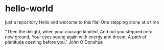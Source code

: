 # hello-world
just a repository
Hello and welcome to this file!
One stepping stone at a time

"Then the delight, when your courage kindled,
And out you stepped onto new ground,
Your eyes young again with energy and dream,
A path of plenitude opening before you."
                      John O'Donohue
                      
